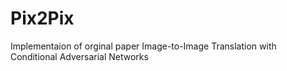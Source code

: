 # Pix2Pix
Implementaion of orginal paper  Image-to-Image Translation with Conditional Adversarial Networks
